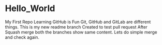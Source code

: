 # Hello_World
My First Repo
Learning GitHub is Fun
Git, GitHub and GitLab are different things.
This is my new readme branch
Created to test pull request
After Squash merge both the branches show same content.
Lets do simple merge and check again.
